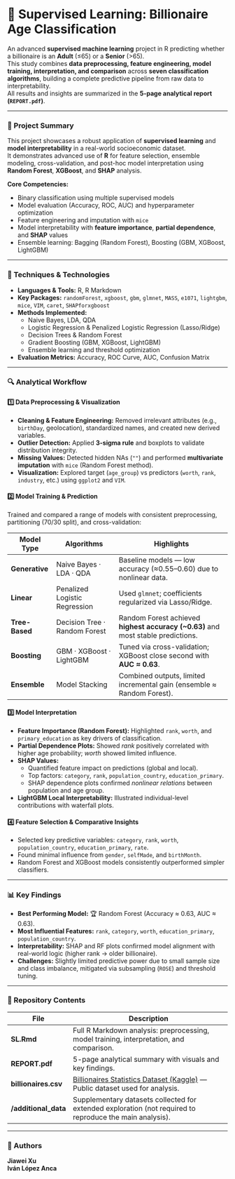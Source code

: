 # 💼 Supervised Learning: Billionaire Age Classification

An advanced **supervised machine learning** project in R predicting whether a billionaire is an **Adult** (≤65) or a **Senior** (>65).  
This study combines **data preprocessing, feature engineering, model training, interpretation, and comparison** across **seven classification algorithms**, building a complete predictive pipeline from raw data to interpretability.  
All results and insights are summarized in the **5-page analytical report (`REPORT.pdf`)**.

---

### 🚀 Project Summary

This project showcases a robust application of **supervised learning** and **model interpretability** in a real-world socioeconomic dataset.  
It demonstrates advanced use of **R** for feature selection, ensemble modeling, cross-validation, and post-hoc model interpretation using **Random Forest**, **XGBoost**, and **SHAP** analysis.

**Core Competencies:**
- Binary classification using multiple supervised models  
- Model evaluation (Accuracy, ROC, AUC) and hyperparameter optimization  
- Feature engineering and imputation with `mice`  
- Model interpretability with **feature importance**, **partial dependence**, and **SHAP** values  
- Ensemble learning: Bagging (Random Forest), Boosting (GBM, XGBoost, LightGBM)

---

### 🧠 Techniques & Technologies

* **Languages & Tools:** R, R Markdown  
* **Key Packages:** `randomForest`, `xgboost`, `gbm`, `glmnet`, `MASS`, `e1071`, `lightgbm`, `mice`, `VIM`, `caret`, `SHAPforxgboost`  
* **Methods Implemented:**
  - Naive Bayes, LDA, QDA  
  - Logistic Regression & Penalized Logistic Regression (Lasso/Ridge)  
  - Decision Trees & Random Forest  
  - Gradient Boosting (GBM, XGBoost, LightGBM)  
  - Ensemble learning and threshold optimization  
* **Evaluation Metrics:** Accuracy, ROC Curve, AUC, Confusion Matrix  

---

### 🔍 Analytical Workflow

#### 1️⃣ Data Preprocessing & Visualization
- **Cleaning & Feature Engineering:** Removed irrelevant attributes (e.g., `birthDay`, geolocation), standardized names, and created new derived variables.  
- **Outlier Detection:** Applied **3-sigma rule** and boxplots to validate distribution integrity.  
- **Missing Values:** Detected hidden NAs (`""`) and performed **multivariate imputation** with `mice` (Random Forest method).  
- **Visualization:** Explored target (`age_group`) vs predictors (`worth`, `rank`, `industry`, etc.) using `ggplot2` and `VIM`.

#### 2️⃣ Model Training & Prediction
Trained and compared a range of models with consistent preprocessing, partitioning (70/30 split), and cross-validation:

| Model Type | Algorithms | Highlights |
|-------------|-------------|-------------|
| **Generative** | Naive Bayes · LDA · QDA | Baseline models — low accuracy (≈0.55–0.60) due to nonlinear data. |
| **Linear** | Penalized Logistic Regression | Used `glmnet`; coefficients regularized via Lasso/Ridge. |
| **Tree-Based** | Decision Tree · Random Forest | Random Forest achieved **highest accuracy (~0.63)** and most stable predictions. |
| **Boosting** | GBM · XGBoost · LightGBM | Tuned via cross-validation; XGBoost close second with **AUC ≈ 0.63**. |
| **Ensemble** | Model Stacking | Combined outputs, limited incremental gain (ensemble ≈ Random Forest). |

#### 3️⃣ Model Interpretation
- **Feature Importance (Random Forest):** Highlighted `rank`, `worth`, and `primary_education` as key drivers of classification.  
- **Partial Dependence Plots:** Showed *rank* positively correlated with higher age probability; *worth* showed limited influence.  
- **SHAP Values:**  
  - Quantified feature impact on predictions (global and local).  
  - Top factors: `category`, `rank`, `population_country`, `education_primary`.  
  - SHAP dependence plots confirmed *nonlinear relations* between population and age group.  
- **LightGBM Local Interpretability:** Illustrated individual-level contributions with waterfall plots.

#### 4️⃣ Feature Selection & Comparative Insights
- Selected key predictive variables: `category`, `rank`, `worth`, `population_country`, `education_primary`, `rate`.  
- Found minimal influence from `gender`, `selfMade`, and `birthMonth`.  
- Random Forest and XGBoost models consistently outperformed simpler classifiers.

---

### 📊 Key Findings
- **Best Performing Model:** 🏆 Random Forest (Accuracy ≈ 0.63, AUC ≈ 0.63).  
- **Most Influential Features:** `rank`, `category`, `worth`, `education_primary`, `population_country`.  
- **Interpretability:** SHAP and RF plots confirmed model alignment with real-world logic (higher rank → older billionaire).  
- **Challenges:** Slightly limited predictive power due to small sample size and class imbalance, mitigated via subsampling (`ROSE`) and threshold tuning.

---

### 📁 Repository Contents

| File | Description |
|------|--------------|
| **SL.Rmd** | Full R Markdown analysis: preprocessing, model training, interpretation, and comparison. |
| **REPORT.pdf** | 5-page analytical summary with visuals and key findings. |
| **billionaires.csv** | [Billionaires Statistics Dataset (Kaggle)](https://www.kaggle.com/datasets/nelgiriyewithana/billionaires-statistics-dataset) — Public dataset used for analysis. |
| **/additional_data** | Supplementary datasets collected for extended exploration (not required to reproduce the main analysis). |

---

### 👥 Authors
**Jiawei Xu**  
**Iván López Anca**
